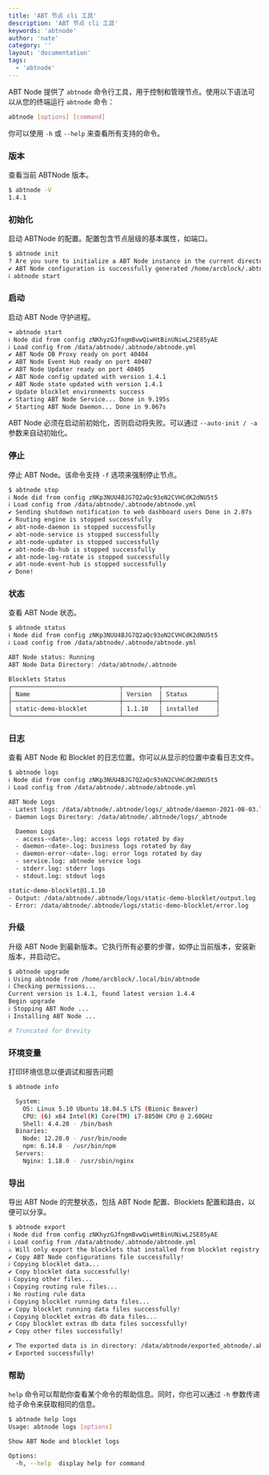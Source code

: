 ```yaml
---
title: 'ABT 节点 cli 工具'
description: 'ABT 节点 cli 工具'
keywords: 'abtnode'
author: 'nate'
category: ''
layout: 'documentation'
tags:
  - 'abtnode'
---
```


ABT Node 提供了 `abtnode` 命令行工具，用于控制和管理节点。使用以下语法可以从您的终端运行 `abtnode` 命令：

```bash
abtnode [options] [command]
```

你可以使用 `-h` 或 `--help` 来查看所有支持的命令。

### 版本

查看当前 ABTNode 版本。

```bash
$ abtnode -V
1.4.1
```

### 初始化

启动 ABTNode 的配置。配置包含节点层级的基本属性，如端口。

```bash
$ abtnode init
? Are you sure to initialize a ABT Node instance in the current directory(/home/arcblock) Yes
✔ ABT Node configuration is successfully generated /home/arcblock/.abtnode/abtnode.yml
ℹ abtnode start
```

### 启动

启动 ABT Node 守护进程。

```bash
➜ abtnode start
ℹ Node did from config zNKhyzGJfngmBvwQiwHtBinUNiwL2SE85yAE
ℹ Load config from /data/abtnode/.abtnode/abtnode.yml
✔ ABT Node DB Proxy ready on port 40404
✔ ABT Node Event Hub ready on port 40407
✔ ABT Node Updater ready on port 40405
✔ ABT Node config updated with version 1.4.1
✔ ABT Node state updated with version 1.4.1
✔ Update blocklet environments success
✔ Starting ABT Node Service... Done in 9.195s
✔ Starting ABT Node Daemon... Done in 9.067s
```

ABT Node 必须在启动前初始化，否则启动将失败。可以通过 `--auto-init / -a` 参数来自动初始化。

### 停止

停止 ABT Node。该命令支持 `-f` 选项来强制停止节点。

```bash
$ abtnode stop
ℹ Node did from config zNKp3NUU4BJG7Q2aQc93oN2CVHCdK2dNU5t5
ℹ Load config from /data/abtnode/.abtnode/abtnode.yml
✔ Sending shutdown notification to web dashboard users Done in 2.07s
✔ Routing engine is stopped successfully
✔ abt-node-daemon is stopped successfully
✔ abt-node-service is stopped successfully
✔ abt-node-updater is stopped successfully
✔ abt-node-db-hub is stopped successfully
✔ abt-node-log-rotate is stopped successfully
✔ abt-node-event-hub is stopped successfully
✔ Done!
```

### 状态

查看 ABT Node 状态。

```bash
$ abtnode status
ℹ Node did from config zNKp3NUU4BJG7Q2aQc93oN2CVHCdK2dNU5t5
ℹ Load config from /data/abtnode/.abtnode/abtnode.yml

ABT Node status: Running
ABT Node Data Directory: /data/abtnode/.abtnode

Blocklets Status
┌──────────────────────────────┬──────────┬───────────────┐
│ Name                         │ Version  │ Status        │
├──────────────────────────────┼──────────┼───────────────┤
│ static-demo-blocklet         │ 1.1.10   │ installed     │
└──────────────────────────────┴──────────┴───────────────┘
```

### 日志

查看 ABT Node 和 Blocklet 的日志位置。你可以从显示的位置中查看日志文件。

```bash
$ abtnode logs
ℹ Node did from config zNKp3NUU4BJG7Q2aQc93oN2CVHCdK2dNU5t5
ℹ Load config from /data/abtnode/.abtnode/abtnode.yml

ABT Node Logs
- Latest logs: /data/abtnode/.abtnode/logs/_abtnode/daemon-2021-08-03.log
- Daemon Logs Directory: /data/abtnode/.abtnode/logs/_abtnode

  Daemon Logs
  - access-<date>.log: access logs rotated by day
  - daemon-<date>.log: business logs rotated by day
  - daemon-error-<date>.log: error logs rotated by day
  - service.log: abtnode service logs
  - stderr.log: stderr logs
  - stdout.log: stdout logs

static-demo-blocklet@1.1.10
- Output: /data/abtnode/.abtnode/logs/static-demo-blocklet/output.log
- Error: /data/abtnode/.abtnode/logs/static-demo-blocklet/error.log
```

### 升级

升级 ABT Node 到最新版本。它执行所有必要的步骤，如停止当前版本，安装新版本，并启动它。

```bash
$ abtnode upgrade
ℹ Using abtnode from /home/arcblock/.local/bin/abtnode
ℹ Checking permissions...
Current version is 1.4.1, found latest version 1.4.4
Begin upgrade
ℹ Stopping ABT Node ...
ℹ Installing ABT Node ...

# Truncated for Brevity
```

### 环境变量

打印环境信息以便调试和报告问题

```bash
$ abtnode info

  System:
    OS: Linux 5.10 Ubuntu 18.04.5 LTS (Bionic Beaver)
    CPU: (6) x64 Intel(R) Core(TM) i7-8850H CPU @ 2.60GHz
    Shell: 4.4.20 - /bin/bash
  Binaries:
    Node: 12.20.0 - /usr/bin/node
    npm: 6.14.8 - /usr/bin/npm
  Servers:
    Nginx: 1.18.0 - /usr/sbin/nginx
```

### 导出

导出 ABT Node 的完整状态，包括 ABT Node 配置、Blocklets 配置和路由，以便可以分享。

```bash
$ abtnode export
ℹ Node did from config zNKhyzGJfngmBvwQiwHtBinUNiwL2SE85yAE
ℹ Load config from /data/abtnode/.abtnode/abtnode.yml
⚠ Will only export the blocklets that installed from blocklet registry or url.
✔ Copy ABT Node configurations file successfully!
ℹ Copying blocklet data...
✔ Copy blocklet data successfully!
ℹ Copying other files...
ℹ Copying routing rule files...
ℹ No routing rule data
ℹ Copying blocklet running data files...
✔ Copy blocklet running data files successfully!
ℹ Copying blocklet extras db data files...
✔ Copy blocklet extras db data files successfully!
✔ Copy other files successfully!

✔ The exported data is in directory: /data/abtnode/exported_abtnode/.abtnode
✔ Exported successfully!
```

### 帮助

`help` 命令可以帮助你查看某个命令的帮助信息。同时，你也可以通过 `-h` 参数传递给子命令来获取相同的信息。

```bash
$ abtnode help logs
Usage: abtnode logs [options]

Show ABT Node and blocklet logs

Options:
  -h, --help  display help for command
```
